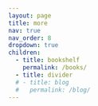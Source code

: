 ```yaml
---
layout: page
title: more
nav: true
nav_order: 8
dropdown: true
children:
  - title: bookshelf
    permalink: /books/
  - title: divider
  # - title: blog
  #   permalink: /blog/
---
```


